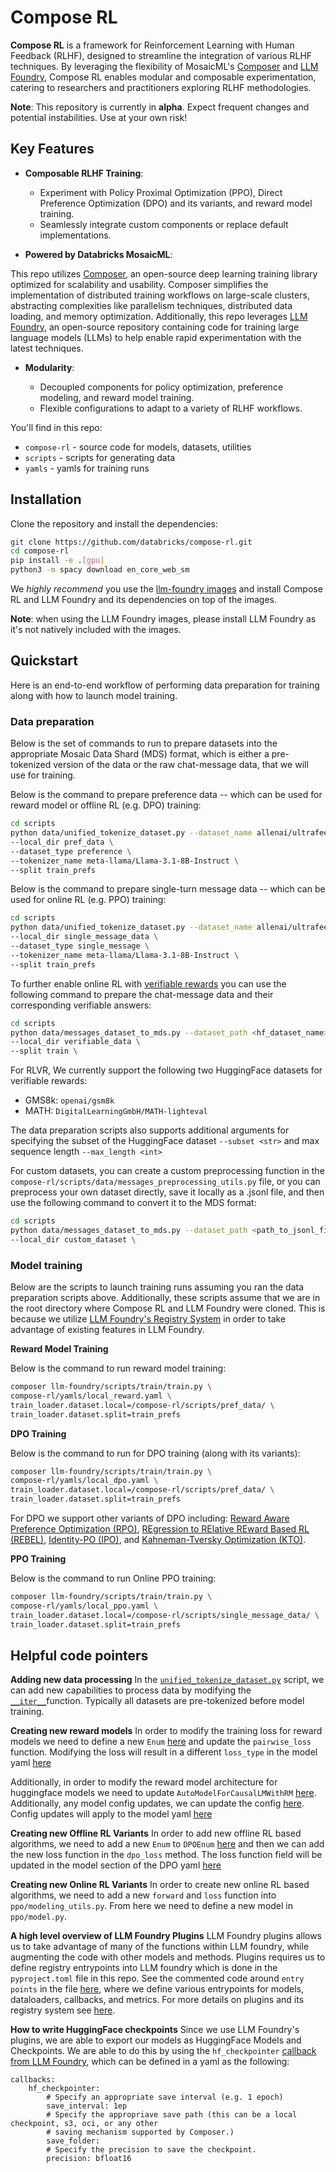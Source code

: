 # Compose RL

**Compose RL** is a framework for Reinforcement Learning with Human Feedback (RLHF), designed to streamline the integration of various RLHF techniques. By leveraging the flexibility of MosaicML's [Composer](https://github.com/mosaicml/composer) and [LLM Foundry](https://github.com/mosaicml/llm-foundry/tree/main), Compose RL enables modular and composable experimentation, catering to researchers and practitioners exploring RLHF methodologies.

**Note**: This repository is currently in **alpha**. Expect frequent changes and potential instabilities. Use at your own risk!

## Key Features

- **Composable RLHF Training**:
  - Experiment with Policy Proximal Optimization (PPO), Direct Preference Optimization (DPO) and its variants, and reward model training.
  - Seamlessly integrate custom components or replace default implementations.

- **Powered by Databricks MosaicML**:

This repo utilizes [Composer](https://github.com/mosaicml/composer), an open-source deep learning training library optimized for scalability and usability. Composer simplifies the implementation of distributed training workflows on large-scale clusters, abstracting complexities like parallelism techniques, distributed data loading, and memory optimization. Additionally, this repo leverages [LLM Foundry](https://github.com/mosaicml/llm-foundry/tree/main), an open-source repository containing code for training large language models (LLMs) to help enable rapid experimentation with the latest techniques.

- **Modularity**:

  - Decoupled components for policy optimization, preference modeling, and reward model training.
  - Flexible configurations to adapt to a variety of RLHF workflows.

You'll find in this repo:
* `compose-rl` - source code for models, datasets, utilities
* `scripts` - scripts for generating data
* `yamls` - yamls for training runs

## Installation

Clone the repository and install the dependencies:

<!--pytest.mark.skip-->
```bash
git clone https://github.com/databricks/compose-rl.git
cd compose-rl
pip install -e .[gpu]
python3 -m spacy download en_core_web_sm
```

We *highly recommend* you use the [llm-foundry images](https://github.com/mosaicml/llm-foundry/?tab=readme-ov-file#mosaicml-docker-images) and install Compose RL and LLM Foundry and its dependencies on top of the images.

**Note**: when using the LLM Foundry images, please install LLM Foundry as it's not natively included with the images.


## Quickstart
Here is an end-to-end workflow of performing data preparation for training along with how to launch model training.

### Data preparation

Below is the set of commands to run to prepare datasets into the appropriate Mosaic Data Shard (MDS) format, which is either a pre-tokenized version of the data or the raw chat-message data, that we will use for training.

Below is the command to prepare preference data -- which can be used for reward model or offline RL (e.g. DPO) training:

<!--pytest.mark.skip-->
```bash
cd scripts
python data/unified_tokenize_dataset.py --dataset_name allenai/ultrafeedback_binarized_cleaned \
--local_dir pref_data \
--dataset_type preference \
--tokenizer_name meta-llama/Llama-3.1-8B-Instruct \
--split train_prefs
```

Below is the command to prepare single-turn message data -- which can be used for online RL (e.g. PPO) training:

<!--pytest.mark.skip-->
```bash
cd scripts
python data/unified_tokenize_dataset.py --dataset_name allenai/ultrafeedback_binarized_cleaned \
--local_dir single_message_data \
--dataset_type single_message \
--tokenizer_name meta-llama/Llama-3.1-8B-Instruct \
--split train_prefs
```

To further enable online RL with [verifiable rewards](https://arxiv.org/abs/2411.15124) you can use the following command to prepare the chat-message data and their corresponding verifiable answers:

<!--pytest.mark.skip-->
```bash
cd scripts
python data/messages_dataset_to_mds.py --dataset_path <hf_dataset_name> \
--local_dir verifiable_data \
--split train \
```

For RLVR, We currently support the following two HuggingFace datasets for verifiable rewards:

- GMS8k: `openai/gsm8k`
- MATH: `DigitalLearningGmbH/MATH-lighteval`

The data preparation scripts also supports additional arguments for specifying the subset of the HuggingFace dataset `--subset <str>` and max sequence length `--max_length <int>`

For custom datasets, you can create a custom preprocessing function in the `compose-rl/scripts/data/messages_preprocessing_utils.py` file, or you can preprocess your own dataset directly, save it locally as a .jsonl file, and then use the following command to convert it to the MDS format:
<!--pytest.mark.skip-->
```bash
cd scripts
python data/messages_dataset_to_mds.py --dataset_path <path_to_jsonl_file> \
--local_dir custom_dataset \
```


### Model training

Below are the scripts to launch training runs assuming you ran the data preparation scripts above. Additionally, these scripts assume that we are in the root directory where Compose RL and LLM Foundry were cloned. This is because we utilize [LLM Foundry's Registry System](https://github.com/mosaicml/llm-foundry/?tab=readme-ov-file#registry) in order to take advantage of existing features in LLM Foundry.

**Reward Model Training**

Below is the command to run reward model training:

<!--pytest.mark.skip-->
```bash
composer llm-foundry/scripts/train/train.py \
compose-rl/yamls/local_reward.yaml \
train_loader.dataset.local=/compose-rl/scripts/pref_data/ \
train_loader.dataset.split=train_prefs
```

**DPO Training**

Below is the command to run for DPO training (along with its variants):

<!--pytest.mark.skip-->
```bash
composer llm-foundry/scripts/train/train.py \
compose-rl/yamls/local_dpo.yaml \
train_loader.dataset.local=/compose-rl/scripts/pref_data/ \
train_loader.dataset.split=train_prefs
```

For DPO we support other variants of DPO including: [Reward Aware Preference Optimization (RPO)](https://arxiv.org/pdf/2406.11704v1), [REgression to RElative REward Based RL (REBEL)](https://arxiv.org/pdf/2404.16767), [Identity-PO (IPO)](https://arxiv.org/abs/2310.12036), and [Kahneman-Tversky Optimization (KTO)](https://arxiv.org/abs/2402.01306).

**PPO Training**

Below is the command to run Online PPO training:

<!--pytest.mark.skip-->
```bash
composer llm-foundry/scripts/train/train.py \
compose-rl/yamls/local_ppo.yaml \
train_loader.dataset.local=/compose-rl/scripts/single_message_data/ \
train_loader.dataset.split=train_prefs
```

## Helpful code pointers

**Adding new data processing**
In the [`unified_tokenize_dataset.py`](https://github.com/databricks/compose-rl/blob/d59a63baecdadc7444b85edc39101c6237441bd6/scripts/data/unified_tokenize_dataset.py)  script, we can add new capabilities to process data by modifying the [`__iter__`](https://github.com/databricks/compose-rl/blob/d59a63baecdadc7444b85edc39101c6237441bd6/scripts/data/unified_tokenize_dataset.py#L51)function. Typically all datasets are pre-tokenized before model training.

**Creating new reward models**
In order to modify the training loss for reward models we need to define a new `Enum` [here](https://github.com/databricks/compose-rl/blob/d59a63baecdadc7444b85edc39101c6237441bd6/compose_rl/reward_learning/model_methods.py#L30) and update the `pairwise_loss` function. Modifying the loss will result in a different `loss_type` in the model yaml [here](https://github.com/databricks/compose-rl/blob/d59a63baecdadc7444b85edc39101c6237441bd6/yamls/local_reward.yaml#L16)

Additionally, in order to modify the reward model architecture for huggingface models we need to update `AutoModelForCausalLMWithRM` [here](https://github.com/databricks/compose-rl/blob/d59a63baecdadc7444b85edc39101c6237441bd6/compose_rl/reward_learning/hf_utils.py#L127). Additionally, any model config updates, we can update the config [here](https://github.com/databricks/compose-rl/blob/d59a63baecdadc7444b85edc39101c6237441bd6/compose_rl/reward_learning/hf_utils.py#L91). Config updates will apply to the model yaml [here](https://github.com/databricks/compose-rl/blob/d59a63baecdadc7444b85edc39101c6237441bd6/yamls/local_reward.yaml#L11)

**Creating new Offline RL Variants**
In order to add new offline RL based algorithms, we need to add a new `Enum` to `DPOEnum` [here](https://github.com/databricks/compose-rl/blob/d59a63baecdadc7444b85edc39101c6237441bd6/compose_rl/dpo/model_methods.py#L29) and then we can add the new loss function in the `dpo_loss` method. The loss function field will be updated in the model section of the DPO yaml [here](https://github.com/databricks/compose-rl/blob/d59a63baecdadc7444b85edc39101c6237441bd6/yamls/local_dpo.yaml#L6)

**Creating new Online RL Variants**
In order to create new online RL based algorithms, we need to add a new `forward` and `loss` function into `ppo/modeling_utils.py`. From here we need to define a new model in `ppo/model.py`.

**A high level overview of LLM Foundry Plugins**
LLM Foundry plugins allows us to take advantage of many of the functions within LLM foundry, while augmenting the code with other models and methods. Plugins requires us to define registry entrypoints into LLM foundry which is done in the `pyproject.toml` file in this repo. See the commented code around `entry points` in the file [here](https://github.com/databricks/compose-rl/blob/d59a63baecdadc7444b85edc39101c6237441bd6/pyproject.toml#L41), where we define various entrypoints for models, dataloaders, callbacks, and metrics. For more details on plugins and its registry system see [here](https://github.com/mosaicml/llm-foundry/?tab=readme-ov-file#registry).

**How to write HuggingFace checkpoints**
Since we use LLM Foundry's plugins, we are able to export our models as HuggingFace Models and Checkpoints. We are able to do this by using the `hf_checkpointer` [callback from LLM Foundry](https://github.com/mosaicml/llm-foundry/blob/a27c720058bcdf08bfbd51a1e76b17097012fe26/llmfoundry/callbacks/hf_checkpointer.py#L245), which can be defined in a yaml as the following:
```
callbacks:
    hf_checkpointer:
	    # Specify an appropriate save interval (e.g. 1 epoch)
        save_interval: 1ep
        # Specify the appropriave save path (this can be a local checkpoint, s3, oci, or any other
        # saving mechanism supported by Composer.)
        save_folder:
        # Specify the precision to save the checkpoint.
        precision: bfloat16
```
